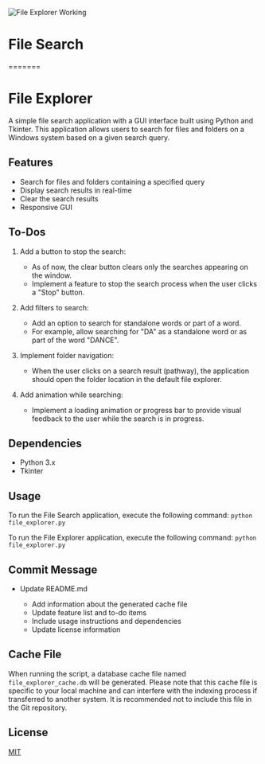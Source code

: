 
![File Explorer Working](file_explorer.gif)

# File Search
=======
# File Explorer

A simple file search application with a GUI interface built using Python and Tkinter. This application allows users to search for files and folders on a Windows system based on a given search query.

## Features

- Search for files and folders containing a specified query
- Display search results in real-time
- Clear the search results
- Responsive GUI

## To-Dos

1. Add a button to stop the search:
   - As of now, the clear button clears only the searches appearing on the window.
   - Implement a feature to stop the search process when the user clicks a "Stop" button.

2. Add filters to search:
   - Add an option to search for standalone words or part of a word.
   - For example, allow searching for "DA" as a standalone word or as part of the word "DANCE".

3. Implement folder navigation:
   - When the user clicks on a search result (pathway), the application should open the folder location in the default file explorer.

4. Add animation while searching:
   - Implement a loading animation or progress bar to provide visual feedback to the user while the search is in progress.

## Dependencies

- Python 3.x
- Tkinter

## Usage


To run the File Search application, execute the following command: ```python file_explorer.py```

To run the File Explorer application, execute the following command: `python file_explorer.py`

## Commit Message

- Update README.md

  - Add information about the generated cache file
  - Update feature list and to-do items
  - Include usage instructions and dependencies
  - Update license information

## Cache File

When running the script, a database cache file named `file_explorer_cache.db` will be generated. Please note that this cache file is specific to your local machine and can interfere with the indexing process if transferred to another system. It is recommended not to include this file in the Git repository.


## License

[MIT](https://choosealicense.com/licenses/mit/)

